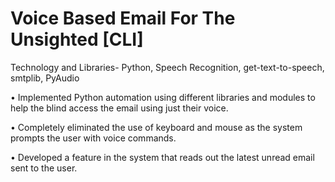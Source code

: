 # Voice Based Email For The Unsighted [CLI]

Technology and Libraries- Python, Speech Recognition, get-text-to-speech, smtplib, PyAudio

• Implemented Python automation using different libraries and modules to help the blind access the email using just their voice.

• Completely eliminated the use of keyboard and mouse as the system prompts the user with voice commands.

• Developed a feature in the system that reads out the latest unread email sent to the user.
